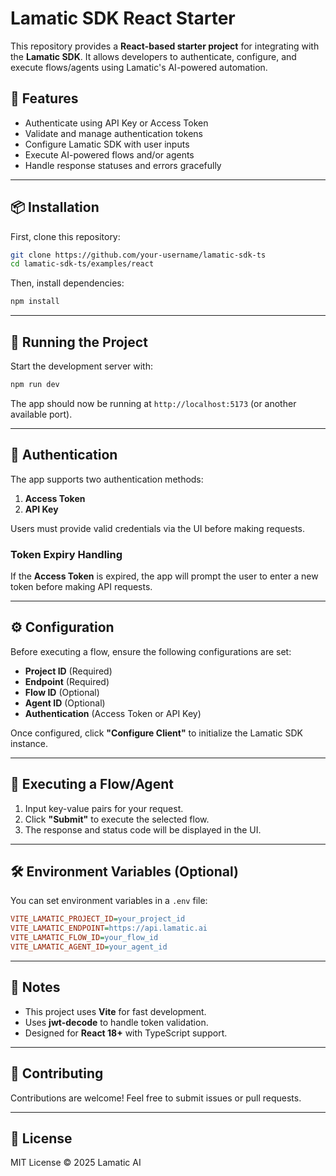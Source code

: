 # Lamatic SDK React Starter

This repository provides a **React-based starter project** for integrating with the **Lamatic SDK**. It allows developers to authenticate, configure, and execute flows/agents using Lamatic's AI-powered automation.

## 🚀 Features
- Authenticate using API Key or Access Token
- Validate and manage authentication tokens
- Configure Lamatic SDK with user inputs
- Execute AI-powered flows and/or agents
- Handle response statuses and errors gracefully

---

## 📦 Installation

First, clone this repository:

```sh
git clone https://github.com/your-username/lamatic-sdk-ts
cd lamatic-sdk-ts/examples/react
```

Then, install dependencies:

```sh
npm install
```

---

## 🏃 Running the Project

Start the development server with:

```sh
npm run dev
```

The app should now be running at `http://localhost:5173` (or another available port).

---

## 🔑 Authentication

The app supports two authentication methods:

1. **Access Token**
2. **API Key**

Users must provide valid credentials via the UI before making requests.

### Token Expiry Handling
If the **Access Token** is expired, the app will prompt the user to enter a new token before making API requests.

---

## ⚙️ Configuration

Before executing a flow, ensure the following configurations are set:

- **Project ID** (Required)
- **Endpoint** (Required)
- **Flow ID** (Optional)
- **Agent ID** (Optional)
- **Authentication** (Access Token or API Key)

Once configured, click **"Configure Client"** to initialize the Lamatic SDK instance.

---

## 📡 Executing a Flow/Agent

1. Input key-value pairs for your request.
2. Click **"Submit"** to execute the selected flow.
3. The response and status code will be displayed in the UI.

---

## 🛠 Environment Variables (Optional)
You can set environment variables in a `.env` file:

```ini
VITE_LAMATIC_PROJECT_ID=your_project_id
VITE_LAMATIC_ENDPOINT=https://api.lamatic.ai
VITE_LAMATIC_FLOW_ID=your_flow_id
VITE_LAMATIC_AGENT_ID=your_agent_id
```

---

## 📝 Notes
- This project uses **Vite** for fast development.
- Uses **jwt-decode** to handle token validation.
- Designed for **React 18+** with TypeScript support.

---

## 🤝 Contributing
Contributions are welcome! Feel free to submit issues or pull requests.

---

## 📄 License
MIT License © 2025 Lamatic AI